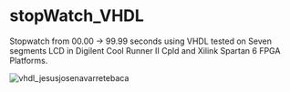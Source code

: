 # stopWatch_VHDL
Stopwatch from 00.00 -> 99.99 seconds using VHDL tested on Seven segments LCD in Digilent Cool Runner II Cpld and Xilink Spartan 6 FPGA Platforms.

![vhdl_jesusjosenavarretebaca](https://user-images.githubusercontent.com/21239660/83376315-21be6c80-a38f-11ea-9dd5-714ba20c42d6.jpg)

